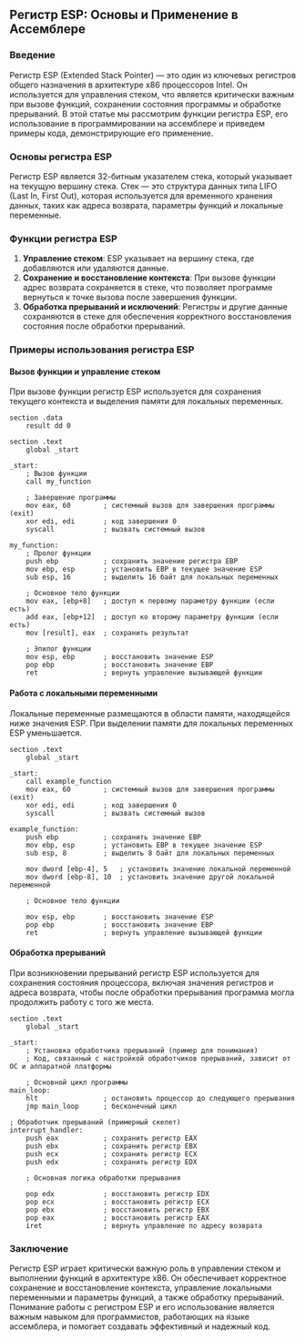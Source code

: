 ## Регистр ESP: Основы и Применение в Ассемблере

### Введение

Регистр ESP (Extended Stack Pointer) — это один из ключевых регистров общего назначения в архитектуре x86 процессоров Intel. Он используется для управления стеком, что является критически важным при вызове функций, сохранении состояния программы и обработке прерываний. В этой статье мы рассмотрим функции регистра ESP, его использование в программировании на ассемблере и приведем примеры кода, демонстрирующие его применение.

### Основы регистра ESP

Регистр ESP является 32-битным указателем стека, который указывает на текущую вершину стека. Стек — это структура данных типа LIFO (Last In, First Out), которая используется для временного хранения данных, таких как адреса возврата, параметры функций и локальные переменные.

### Функции регистра ESP

1. **Управление стеком**: ESP указывает на вершину стека, где добавляются или удаляются данные.
2. **Сохранение и восстановление контекста**: При вызове функции адрес возврата сохраняется в стеке, что позволяет программе вернуться к точке вызова после завершения функции.
3. **Обработка прерываний и исключений**: Регистры и другие данные сохраняются в стеке для обеспечения корректного восстановления состояния после обработки прерываний.

### Примеры использования регистра ESP

#### Вызов функции и управление стеком

При вызове функции регистр ESP используется для сохранения текущего контекста и выделения памяти для локальных переменных.

```assembly
section .data
    result dd 0

section .text
    global _start

_start:
    ; Вызов функции
    call my_function

    ; Завершение программы
    mov eax, 60        ; системный вызов для завершения программы (exit)
    xor edi, edi       ; код завершения 0
    syscall            ; вызвать системный вызов

my_function:
    ; Пролог функции
    push ebp           ; сохранить значение регистра EBP
    mov ebp, esp       ; установить EBP в текущее значение ESP
    sub esp, 16        ; выделить 16 байт для локальных переменных

    ; Основное тело функции
    mov eax, [ebp+8]   ; доступ к первому параметру функции (если есть)
    add eax, [ebp+12]  ; доступ ко второму параметру функции (если есть)
    mov [result], eax  ; сохранить результат

    ; Эпилог функции
    mov esp, ebp       ; восстановить значение ESP
    pop ebp            ; восстановить значение EBP
    ret                ; вернуть управление вызывающей функции
```

#### Работа с локальными переменными

Локальные переменные размещаются в области памяти, находящейся ниже значения ESP. При выделении памяти для локальных переменных ESP уменьшается.

```assembly
section .text
    global _start

_start:
    call example_function
    mov eax, 60        ; системный вызов для завершения программы (exit)
    xor edi, edi       ; код завершения 0
    syscall            ; вызвать системный вызов

example_function:
    push ebp           ; сохранить значение EBP
    mov ebp, esp       ; установить EBP в текущее значение ESP
    sub esp, 8         ; выделить 8 байт для локальных переменных

    mov dword [ebp-4], 5   ; установить значение локальной переменной
    mov dword [ebp-8], 10  ; установить значение другой локальной переменной

    ; Основное тело функции

    mov esp, ebp       ; восстановить значение ESP
    pop ebp            ; восстановить значение EBP
    ret                ; вернуть управление вызывающей функции
```

#### Обработка прерываний

При возникновении прерываний регистр ESP используется для сохранения состояния процессора, включая значения регистров и адреса возврата, чтобы после обработки прерывания программа могла продолжить работу с того же места.

```assembly
section .text
    global _start

_start:
    ; Установка обработчика прерываний (пример для понимания)
    ; Код, связанный с настройкой обработчиков прерываний, зависит от ОС и аппаратной платформы

    ; Основной цикл программы
main_loop:
    hlt                ; остановить процессор до следующего прерывания
    jmp main_loop      ; бесконечный цикл

; Обработчик прерываний (примерный скелет)
interrupt_handler:
    push eax           ; сохранить регистр EAX
    push ebx           ; сохранить регистр EBX
    push ecx           ; сохранить регистр ECX
    push edx           ; сохранить регистр EDX

    ; Основная логика обработки прерывания

    pop edx            ; восстановить регистр EDX
    pop ecx            ; восстановить регистр ECX
    pop ebx            ; восстановить регистр EBX
    pop eax            ; восстановить регистр EAX
    iret               ; вернуть управление по адресу возврата
```

### Заключение

Регистр ESP играет критически важную роль в управлении стеком и выполнении функций в архитектуре x86. Он обеспечивает корректное сохранение и восстановление контекста, управление локальными переменными и параметры функций, а также обработку прерываний. Понимание работы с регистром ESP и его использование является важным навыком для программистов, работающих на языке ассемблера, и помогает создавать эффективный и надежный код.